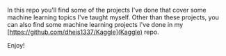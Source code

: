 In this repo you'll find some of the projects I've done that cover some machine
learning topics I've taught myself. Other than these projects, you can also find
some machine learning projects I've done in my [https://github.com/dheis1337/Kaggle](Kaggle)
repo.

Enjoy!
